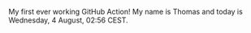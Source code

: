 My first ever working GitHub Action!
My name is Thomas and today is Wednesday, 4 August, 02:56 CEST. 
